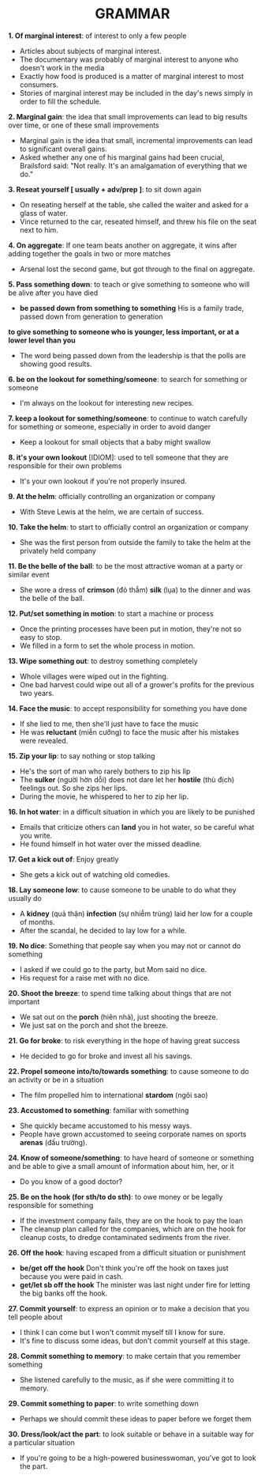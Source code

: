 <h1 align="center"><strong>GRAMMAR</strong></h1>

**1. Of marginal interest**: of interest to only a few people
- Articles about subjects of marginal interest.
- The documentary was probably of marginal interest to anyone who doesn't work in the media
- Exactly how food is produced is a matter of marginal interest to most consumers.
- Stories of marginal interest may be included in the day's news simply in order to fill the schedule.

**2. Marginal gain**: the idea that small improvements can lead to big results over time, or one of these small improvements
- Marginal gain is the idea that small, incremental improvements can lead to significant overall gains.
- Asked whether any one of his marginal gains had been crucial, Brailsford said: "Not really. It's an amalgamation of everything that we do."

**3. Reseat yourself [ usually + adv/prep ]**: to sit down again
- On reseating herself at the table, she called the waiter and asked for a glass of water.
- Vince returned to the car, reseated himself, and threw his file on the seat next to him.

**4. On aggregate**: If one team beats another on aggregate, it wins after adding together the goals in two or more matches
- Arsenal lost the second game, but got through to the final on aggregate.

**5. Pass something down**: to teach or give something to someone who will be alive after you have died
- **be passed down from something to something** His is a family trade, passed down from generation to generation

**to give something to someone who is younger, less important, or at a lower level than you**
- The word being passed down from the leadership is that the polls are showing good results.

**6. be on the lookout for something/someone**: to search for something or someone
- I'm always on the lookout for interesting new recipes.

**7. keep a lookout for something/someone**: to continue to watch carefully for something or someone, especially in order to avoid danger
- Keep a lookout for small objects that a baby might swallow

**8. it's your own lookout** [IDIOM]:  used to tell someone that they are responsible for their own problems
- It's your own lookout if you're not properly insured.

**9. At the helm**: officially controlling an organization or company
- With Steve Lewis at the helm, we are certain of success.

**10. Take the helm**: to start to officially control an organization or company
- She was the first person from outside the family to take the helm at the privately held company

**11. Be the belle of the ball**: to be the most attractive woman at a party or similar event
- She wore a dress of **crimson** (đỏ thẫm) **silk** (lụa) to the dinner and was the belle of the ball.

**12. Put/set something in motion**: to start a machine or process
- Once the printing processes have been put in motion, they're not so easy to stop.
- We filled in a form to set the whole process in motion.

**13. Wipe something out**: to destroy something completely
- Whole villages were wiped out in the fighting.
- One bad harvest could wipe out all of a grower's profits for the previous two years.

**14. Face the music**: to accept responsibility for something you have done
- If she lied to me, then she'll just have to face the music
- He was **reluctant** (miễn cưỡng) to face the music after his mistakes were revealed.

**15. Zip your lip**: to say nothing or stop talking
- He's the sort of man who rarely bothers to zip his lip
- The **sulker** (người hờn dỗi) does not dare let her **hostile** (thù địch) feelings out. So she zips her lips.
- During the movie, he whispered to her to zip her lip.

**16. In hot water**: in a difficult situation in which you are likely to be punished
- Emails that criticize others can **land** you in hot water, so be careful what you write.
- He found himself in hot water over the missed deadline.

**17. Get a kick out of**: Enjoy greatly
- She gets a kick out of watching old comedies.

**18. Lay someone low**: to cause someone to be unable to do what they usually do
- A **kidney** (quả thận) **infection** (sự nhiễm trùng) laid her low for a couple of months.
- After the scandal, he decided to lay low for a while.

**19. No dice**: Something that people say when you may not or cannot do something
- I asked if we could go to the party, but Mom said no dice.
- His request for a raise met with no dice.

**20. Shoot the breeze**: to spend time talking about things that are not important
- We sat out on the **porch** (hiên nhà), just shooting the breeze.
- We just sat on the porch and shot the breeze.

**21. Go for broke**: to risk everything in the hope of having great success
- He decided to go for broke and invest all his savings.

**22. Propel someone into/to/towards something**: to cause someone to do an activity or be in a situation
- The film propelled him to international **stardom** (ngôi sao)

**23. Accustomed to something**: familiar with something
- She quickly became accustomed to his messy ways.
- People have grown accustomed to seeing corporate names on sports **arenas** (đấu trường).

**24. Know of someone/something**: to have heard of someone or something and be able to give a small amount of information about him, her, or it
- Do you know of a good doctor?

**25. Be on the hook (for sth/to do sth)**: to owe money or be legally responsible for something
- If the investment company fails, they are on the hook to pay the loan
- The cleanup plan called for the companies, which are on the hook for cleanup costs, to dredge contaminated sediments from the river.

**26. Off the hook**: having escaped from a difficult situation or punishment
- **be/get off the hook** Don't think you're off the hook on taxes just because you were paid in cash.
- **get/let sb off the hook** The minister was last night under fire for letting the big banks off the hook.

**27. Commit yourself**: to express an opinion or to make a decision that you tell people about
- I think I can come but I won't commit myself till I know for sure.
- It's fine to discuss some ideas, but don't commit yourself at this stage.

**28. Commit something to memory**: to make certain that you remember something
- She listened carefully to the music, as if she were committing it to memory.

**29. Commit something to paper**: to write something down
- Perhaps we should commit these ideas to paper before we forget them

**30. Dress/look/act the part**: to look suitable or behave in a suitable way for a particular situation
- If you're going to be a high-powered businesswoman, you've got to look the part.